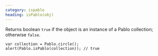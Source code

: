 ```yaml
--- 
category: ispablo
heading: isPablo(obj)
---
```


Returns boolean `true` if the object is an instance of a Pablo collection; otherwise `false`.

    var collection = Pablo.circle();
    alert(Pablo.isPablo(collection)); // true
